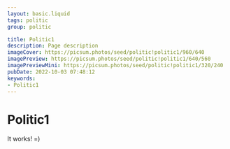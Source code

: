 ```yaml
---
layout: basic.liquid
tags: politic
group: politic

title: Politic1
description: Page description
imageCover: https://picsum.photos/seed/politic!politic1/960/640
imagePreview: https://picsum.photos/seed/politic!politic1/640/560
imagePreviewMini: https://picsum.photos/seed/politic!politic1/320/240
pubDate: 2022-10-03 07:48:12
keywords:
- Politic1
---
```


# Politic1

It works! =)
